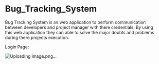 # Bug_Tracking_System
Bug Tracking System is an web application to perform communication between developers and project manager with there credentials. By using this web application they can able to solve the major doubts and problems during there projects execution.


Login Page:

![Uploading image.png…]()
